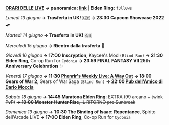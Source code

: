 <b><u>ORARI DELLE LIVE</u></b>
<b>→ panoramica: <a href="https://trello.com/b/iKwdSGf3/sabaku">link</a></b> | <b>Elden Ring:</b> <code>f3ll0ws</code>

<i>Lunedì 13 giugno</i>
<b>→ Trasferta in UK!</b> 🇬🇧
<b>→ 23:30 Capcom Showcase 2022</b> 🛹

<i>Martedì 14 giugno</i>
<b>→ Trasferta in UK!</b> 🇬🇧

<i>Mercoledì 15 giugno</i>
<b>→ Rientro dalla trasferta</b> 🛬

<i>Giovedì 16 giugno</i>
<b>→ 17:00 Inscryption</b>, Kaycee's Mod <code>(Blind Run)</code>
<b>→ 21:30 Elden Ring</b>, Co-op Run for <code>Cydonia</code>
<b>→ 23:59 FINAL FANTASY VII 25th Anniversary Celebration</b> ✨

<i>Venerdì 17 giugno</i>
<b>→ 11:30 <a href="https://www.twitch.tv/phenrir_mailoki">Phenrir's Weekly Live: A Way Out</a></b>
<b>→ 18:00 Gears of War 2</b>, Gears of War Saga <code>(Blind Run)</code>
<b>→ 22:00 <a href="https://www.twitch.tv/dariomocciatwitch">Pub dell'Amico di Dario Moccia</a></b>

<i>Sabato 18 giugno</i>
<s><b>→ 14:45 Maratona Elden Ring</b>: EXTRA (99 arcano + twink PvP)</s>
<s><b>→ 19:00 Monster Hunter Rise</b>, IL RITORNO pre Sunbreak</s>

<i>Domenica 19 giugno</i>
<b>→ 10:30 The Binding of Isaac: Repentance</b>, Spirito dell'Arcade LIVE
<b>→ 17:00 Elden Ring</b>, Co-op Run for <code>Cydonia</code>
